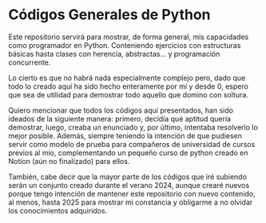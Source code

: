 # Códigos Generales de Python

Este repositorio servirá para mostrar, de forma general, mis capacidades como programador en Python. Conteniendo ejercicios con estructuras básicas hasta clases con herencia, abstractas... y programación concurrente.

Lo cierto es que no habrá nada especialmente complejo pero, dado que todo lo creado aquí ha sido hecho enteramente por mí y desde 0, espero que sea de utilidad para demostrar todo aquello que domino con soltura.

Quiero mencionar que todos los códigos aquí presentados, han sido ideados de la siguiente manera: primero, decidía qué aptitud quería demostrar, luego, creaba un enunciado y, por último, intentaba resolverlo lo mejor posible.
Además, siempre teniendo la intención de que pudiesen servir como modelo de prueba para compañeros de universidad de cursos previos al mío, complementando un pequeño curso de python creado en Notion (aún no finalizado) para ellos.

También, cabe decir que la mayor parte de los códigos que iré subiendo serán un conjunto creado durante el verano 2024, aunque crearé nuevos porque tengo intención de mantener este repositorio con nuevo contenido, al menos, hasta 2025 para mostrar mi constancia y obligarme a no olvidar los conocimientos adquiridos.
